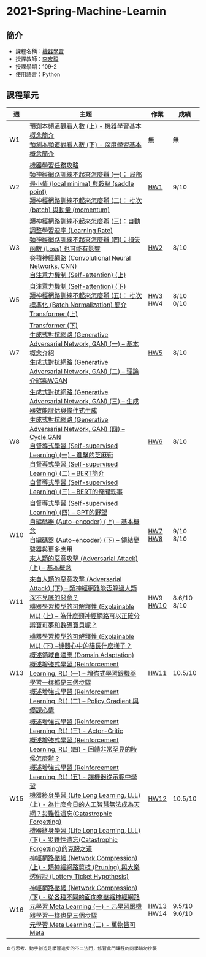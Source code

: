 # 2021-Spring-Machine-Learnin
## 簡介

* 課程名稱：[機器學習](https://coursemap.aca.ntu.edu.tw/course_map_all/course.php?code=921+U2620)
* 授課教師：[李宏毅](https://www.ee.ntu.edu.tw/profile1.php?teacher_id=901182)
* 授課學期：109-2
* 使用語言：Python
 
## 課程單元
|週|主題|作業|成績|
|--|----|----|----|
|W1|[預測本頻道觀看人數 (上) - 機器學習基本概念簡介 ](https://www.youtube.com/watch?v=Ye018rCVvOo&list=PLJV_el3uVTsMhtt7_Y6sgTHGHp1Vb2P2J&index=1)<br>[預測本頻道觀看人數 (下) - 深度學習基本概念簡介 ](https://www.youtube.com/watch?v=bHcJCp2Fyxs&list=PLJV_el3uVTsMhtt7_Y6sgTHGHp1Vb2P2J&index=2)|無|無|
|W2|[機器學習任務攻略](https://www.youtube.com/watch?v=WeHM2xpYQpw&list=PLJV_el3uVTsMhtt7_Y6sgTHGHp1Vb2P2J&index=3)<br>[類神經網路訓練不起來怎麼辦 (一)： 局部最小值 (local minima) 與鞍點 (saddle point)](https://www.youtube.com/watch?v=QW6uINn7uGk&list=PLJV_el3uVTsMhtt7_Y6sgTHGHp1Vb2P2J&index=4)<br>[類神經網路訓練不起來怎麼辦 (二)： 批次 (batch) 與動量 (momentum)](https://www.youtube.com/watch?v=zzbr1h9sF54&list=PLJV_el3uVTsMhtt7_Y6sgTHGHp1Vb2P2J&index=5)|[HW1](https://github.com/sleeping-psystudent/2021-Spring-Machine-Learning/tree/main/HW01_COVID-19%20Cases%20Prediction)|9/10|
|W3|[類神經網路訓練不起來怎麼辦 (三)：自動調整學習速率 (Learning Rate)](https://www.youtube.com/watch?v=HYUXEeh3kwY&list=PLJV_el3uVTsMhtt7_Y6sgTHGHp1Vb2P2J&index=6)<br>[類神經網路訓練不起來怎麼辦 (四)：損失函數 (Loss) 也可能有影響](https://www.youtube.com/watch?v=O2VkP8dJ5FE&list=PLJV_el3uVTsMhtt7_Y6sgTHGHp1Vb2P2J&index=7)<br>[卷積神經網路 (Convolutional Neural Networks, CNN) ](https://www.youtube.com/watch?v=OP5HcXJg2Aw&list=PLJV_el3uVTsMhtt7_Y6sgTHGHp1Vb2P2J&index=9)<br>[自注意力機制 (Self-attention) (上)](https://www.youtube.com/watch?v=hYdO9CscNes&list=PLJV_el3uVTsMhtt7_Y6sgTHGHp1Vb2P2J&index=10)|[HW2](https://github.com/sleeping-psystudent/2021-Spring-Machine-Learning/tree/main/HW02_1_Phoneme%20Classification)|8/10|
|W5|[自注意力機制 (Self-attention) (下)](https://www.youtube.com/watch?v=gmsMY5kc-zw&list=PLJV_el3uVTsMhtt7_Y6sgTHGHp1Vb2P2J&index=11)<br>[類神經網路訓練不起來怎麼辦 (五)： 批次標準化 (Batch Normalization) 簡介](https://www.youtube.com/watch?v=BABPWOkSbLE&list=PLJV_el3uVTsMhtt7_Y6sgTHGHp1Vb2P2J&index=8)<br>[Transformer (上)](https://www.youtube.com/watch?v=n9TlOhRjYoc&list=PLJV_el3uVTsMhtt7_Y6sgTHGHp1Vb2P2J&index=12)|[HW3](https://github.com/sleeping-psystudent/2021-Spring-Machine-Learning/tree/main/HW03_Image%20Classification)<br>HW4|8/10<br>0/10|
|W7|[Transformer (下)](https://www.youtube.com/watch?v=gmsMY5kc-zw&list=PLJV_el3uVTsMhtt7_Y6sgTHGHp1Vb2P2J&index=13)<br>[生成式對抗網路 (Generative Adversarial Network, GAN) (一) – 基本概念介紹](https://www.youtube.com/watch?v=BABPWOkSbLE&list=PLJV_el3uVTsMhtt7_Y6sgTHGHp1Vb2P2J&index=14)<br>[生成式對抗網路 (Generative Adversarial Network, GAN) (二) – 理論介紹與WGAN](https://www.youtube.com/watch?v=n9TlOhRjYoc&list=PLJV_el3uVTsMhtt7_Y6sgTHGHp1Vb2P2J&index=15)|[HW5](https://github.com/sleeping-psystudent/2021-Spring-Machine-Learning/tree/main/HW05_Sequence%20to%20sequence)|8/10|
|W8|[生成式對抗網路 (Generative Adversarial Network, GAN) (三) – 生成器效能評估與條件式生成](https://www.youtube.com/watch?v=gmsMY5kc-zw&list=PLJV_el3uVTsMhtt7_Y6sgTHGHp1Vb2P2J&index=16)<br>[生成式對抗網路 (Generative Adversarial Network, GAN) (四) – Cycle GAN](https://www.youtube.com/watch?v=BABPWOkSbLE&list=PLJV_el3uVTsMhtt7_Y6sgTHGHp1Vb2P2J&index=17)<br>[自督導式學習 (Self-supervised Learning) (一) – 進擊的芝麻街](https://www.youtube.com/watch?v=n9TlOhRjYoc&list=PLJV_el3uVTsMhtt7_Y6sgTHGHp1Vb2P2J&index=18)<br>[自督導式學習 (Self-supervised Learning) (二) – BERT簡介](https://www.youtube.com/watch?v=gh0hewYkjgo&list=PLJV_el3uVTsMhtt7_Y6sgTHGHp1Vb2P2J&index=19)<br>[自督導式學習 (Self-supervised Learning) (三) – BERT的奇聞軼事](https://www.youtube.com/watch?v=ExXA05i8DEQ&list=PLJV_el3uVTsMhtt7_Y6sgTHGHp1Vb2P2J&index=20)|[HW6](https://github.com/sleeping-psystudent/2021-Spring-Machine-Learning/tree/main/HW06_Anime%20Face%20Generation)|8/10|
|W10|[自督導式學習 (Self-supervised Learning) (四) – GPT的野望](https://www.youtube.com/watch?v=gmsMY5kc-zw&list=PLJV_el3uVTsMhtt7_Y6sgTHGHp1Vb2P2J&index=21)<br>[自編碼器 (Auto-encoder) (上) – 基本概念](https://www.youtube.com/watch?v=BABPWOkSbLE&list=PLJV_el3uVTsMhtt7_Y6sgTHGHp1Vb2P2J&index=22)<br>[自編碼器 (Auto-encoder) (下) – 領結變聲器與更多應用](https://www.youtube.com/watch?v=n9TlOhRjYoc&list=PLJV_el3uVTsMhtt7_Y6sgTHGHp1Vb2P2J&index=23)<br>[來人類的惡意攻擊 (Adversarial Attack) (上) – 基本概念](https://www.youtube.com/watch?v=xGQKhbjrFRk&list=PLJV_el3uVTsMhtt7_Y6sgTHGHp1Vb2P2J&index=24)|[HW7](https://github.com/sleeping-psystudent/2021-Spring-Machine-Learning/tree/main/HW07_Question%20Answering)<br>[HW8](https://github.com/sleeping-psystudent/2021-Spring-Machine-Learning/tree/main/HW08_Anomaly%20Detection)|9/10<br>8/10|
|W11|[來自人類的惡意攻擊 (Adversarial Attack) (下) – 類神經網路能否躲過人類深不見底的惡意？](https://www.youtube.com/watch?v=gmsMY5kc-zw&list=PLJV_el3uVTsMhtt7_Y6sgTHGHp1Vb2P2J&index=25)<br>[機器學習模型的可解釋性 (Explainable ML) (上) – 為什麼類神經網路可以正確分辨寶可夢和數碼寶貝呢？](https://www.youtube.com/watch?v=BABPWOkSbLE&list=PLJV_el3uVTsMhtt7_Y6sgTHGHp1Vb2P2J&index=26)|HW9<br>[HW10](https://github.com/sleeping-psystudent/2021-Spring-Machine-Learning/tree/main/HW10_Adversarial%20Attack)|8.6/10<br>8/10|
|W13|[機器學習模型的可解釋性 (Explainable ML) (下) –機器心中的貓長什麼樣子？](https://www.youtube.com/watch?v=gmsMY5kc-zw&list=PLJV_el3uVTsMhtt7_Y6sgTHGHp1Vb2P2J&index=27)<br>[概述領域自適應 (Domain Adaptation)](https://www.youtube.com/watch?v=BABPWOkSbLE&list=PLJV_el3uVTsMhtt7_Y6sgTHGHp1Vb2P2J&index=28)<br>[概述增強式學習 (Reinforcement Learning, RL) (一) – 增強式學習跟機器學習一樣都是三個步驟](https://www.youtube.com/watch?v=0ayIPqbdHYQ&list=PLJV_el3uVTsMhtt7_Y6sgTHGHp1Vb2P2J&index=29)<br>[概述增強式學習 (Reinforcement Learning, RL) (二) – Policy Gradient 與修課心情](https://www.youtube.com/watch?v=0ayIPqbdHYQ&list=PLJV_el3uVTsMhtt7_Y6sgTHGHp1Vb2P2J&index=30)|[HW11](https://github.com/sleeping-psystudent/2021-Spring-Machine-Learning/tree/main/HW11_Domain%20Adaptation)|10.5/10|
|W15|[概述增強式學習 (Reinforcement Learning, RL) (三) - Actor-Critic](https://www.youtube.com/watch?v=gmsMY5kc-zw&list=PLJV_el3uVTsMhtt7_Y6sgTHGHp1Vb2P2J&index=31)<br>[概述增強式學習 (Reinforcement Learning, RL) (四) - 回饋非常罕見的時候怎麼辦？](https://www.youtube.com/watch?v=BABPWOkSbLE&list=PLJV_el3uVTsMhtt7_Y6sgTHGHp1Vb2P2J&index=32)<br>[概述增強式學習 (Reinforcement Learning, RL) (五) - 讓機器從示範中學習](https://www.youtube.com/watch?v=0ayIPqbdHYQ&list=PLJV_el3uVTsMhtt7_Y6sgTHGHp1Vb2P2J&index=33)<br>[機器終身學習 (Life Long Learning, LLL) (上) - 為什麼今日的人工智慧無法成為天網？災難性遺忘(Catastrophic Forgetting)](https://www.youtube.com/watch?v=0ayIPqbdHYQ&list=PLJV_el3uVTsMhtt7_Y6sgTHGHp1Vb2P2J&index=34)<br>[機器終身學習 (Life Long Learning, LLL) (下) - 災難性遺忘(Catastrophic Forgetting)的克服之道](https://www.youtube.com/watch?v=Y9Jay_vxOsM&list=PLJV_el3uVTsMhtt7_Y6sgTHGHp1Vb2P2J&index=35)<br>[神經網路壓縮 (Network Compression) (上) - 類神經網路剪枝 (Pruning) 與大樂透假說 (Lottery Ticket Hypothesis)](https://www.youtube.com/watch?v=xrlbLPaq_Og&list=PLJV_el3uVTsMhtt7_Y6sgTHGHp1Vb2P2J&index=36)|[HW12](https://github.com/sleeping-psystudent/2021-Spring-Machine-Learning/tree/main/HW12_Lunar%20Lander)|10.5/10|
|W16|[神經網路壓縮 (Network Compression) (下) - 從各種不同的面向來壓縮神經網路](https://www.youtube.com/watch?v=gmsMY5kc-zw&list=PLJV_el3uVTsMhtt7_Y6sgTHGHp1Vb2P2J&index=37)<br>[元學習 Meta Learning (一) - 元學習跟機器學習一樣也是三個步驟](https://www.youtube.com/watch?v=BABPWOkSbLE&list=PLJV_el3uVTsMhtt7_Y6sgTHGHp1Vb2P2J&index=38)<br>[元學習 Meta Learning (二) - 萬物皆可 Meta](https://www.youtube.com/watch?v=0ayIPqbdHYQ&list=PLJV_el3uVTsMhtt7_Y6sgTHGHp1Vb2P2J&index=39)|[HW13](https://github.com/sleeping-psystudent/2021-Spring-Machine-Learning/tree/main/HW13_Food%20Classification)<br>HW14|9.5/10<br>9.6/10|

    自行思考、動手創造是學習進步的不二法門，修習此門課程的同學請勿抄襲
